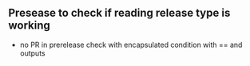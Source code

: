 ## Presease to check if reading release type is working
- no PR in prerelease check with encapsulated condition with == and outputs